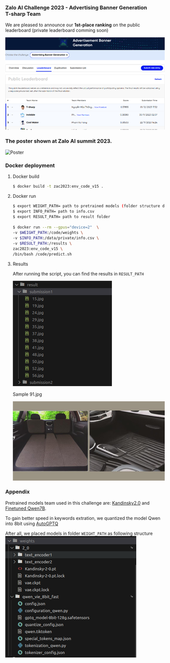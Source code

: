 ### Zalo AI Challenge 2023 - Advertising Banner Generation <br>T-sharp Team

We are pleased to announce our **1st-place ranking** on the public leaderboard (private leaderboard comming soon)

![Result](assets/leaderboard.png)


### The poster shown at Zalo AI summit 2023.

![Poster](assets/Poster.svg)

### Docker deployment
1. Docker build

    ```bash
    $ docker build -t zac2023:env_code_v15 .
    ```
2. Docker run

    ```bash
    $ export WEIGHT_PATH= path to pretrained models (folder structure described in Appendix)
    $ export INFO_PATH= path to info.csv
    $ export RESULT_PATH= path to result folder

    $ docker run --rm --gpus="device=2"  \
    -v $WEIGHT_PATH:/code/weights \
    -v $INFO_PATH:/data/private/info.csv \
    -v $RESULT_PATH:/results \
    zac2023:env_code_v15 \
    /bin/bash /code/predict.sh
    ```
3. Results

    After running the script, you can find the results in ```RESULT_PATH```

    ![folder results](assets/folder_results.png)

    Sample 91.jpg
    
    ![91.jpg](assets/91.jpg)

### Appendix <a id="appendix"></a>
Pretrained models team used in this challenge are: [Kandinsky2.0](https://github.com/ai-forever/Kandinsky-2) and [Finetuned Qwen7B](https://huggingface.co/VillaLabs/Qwen-7b-chat-vietnamese).

To gain better speed in keywords extration, we quantized the model Qwen into 8bit using [AutoGPTQ](https://github.com/PanQiWei/AutoGPTQ)

After all, we placed models in folder `WEIGHT_PATH` as following structure
![Pretrained models](assets/weights.png)